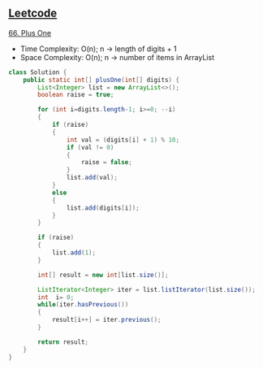 ## [Leetcode](https://leetcode.com/)

[66. Plus One](https://leetcode.com/problems/plus-one)

- Time Complexity: O(n); n -> length of digits + 1
- Space Complexity: O(n); n -> number of items in ArrayList

```java
class Solution {
    public static int[] plusOne(int[] digits) {
        List<Integer> list = new ArrayList<>();
        boolean raise = true;

        for (int i=digits.length-1; i>=0; --i)
        {
            if (raise)
            {
                int val = (digits[i] + 1) % 10;
                if (val != 0)
                {
                    raise = false;
                }
                list.add(val);
            }
            else
            {
                list.add(digits[i]);
            }
        }

        if (raise)
        {
            list.add(1);
        }

        int[] result = new int[list.size()];

        ListIterator<Integer> iter = list.listIterator(list.size());
        int  i= 0;
        while(iter.hasPrevious())
        {
            result[i++] = iter.previous();
        }

        return result;
    }
}
```
